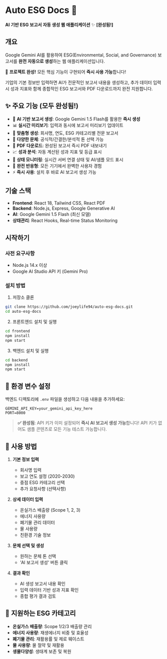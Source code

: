 # Auto ESG Docs 🌱

**AI 기반 ESG 보고서 자동 생성 웹 애플리케이션** ✨ **[완성됨!]**

## 개요

Google Gemini AI를 활용하여 ESG(Environmental, Social, and Governance) 보고서를 **완전 자동으로 생성**하는 웹 애플리케이션입니다. 

🎉 **프로젝트 완성!** 모든 핵심 기능이 구현되어 **즉시 사용 가능**합니다!

기업의 기본 정보만 입력하면 AI가 전문적인 보고서 내용을 생성하고, 추가 데이터 입력 시 성과 지표와 함께 종합적인 ESG 보고서와 PDF 다운로드까지 완전 지원합니다.

## ✨ 주요 기능 (모두 완성됨!)

- 🤖 **AI 기반 보고서 생성**: Google Gemini 1.5 Flash를 활용한 **즉시 생성**
- 📊 **실시간 미리보기**: 입력과 동시에 보고서 미리보기 업데이트
- 🎯 **맞춤형 생성**: 회사명, 연도, ESG 카테고리별 전문 보고서
- 📝 **다양한 문체**: 공식적/간결한/분석적 톤 선택 가능
- 📄 **PDF 다운로드**: 완성된 보고서 즉시 PDF 내보내기
- 📈 **성과 분석**: 자동 계산된 성과 지표 및 등급 표시
- 🔄 **상태 모니터링**: 실시간 서버 연결 상태 및 AI/샘플 모드 표시
- 📱 **완전 반응형**: 모든 기기에서 완벽한 사용자 경험
- ⚡ **즉시 사용**: 설치 후 바로 AI 보고서 생성 가능

## 기술 스택

- **Frontend**: React 18, Tailwind CSS, React PDF
- **Backend**: Node.js, Express, Google Generative AI
- **AI**: Google Gemini 1.5 Flash (최신 모델)
- **상태관리**: React Hooks, Real-time Status Monitoring

## 시작하기

### 사전 요구사항

- Node.js 14.x 이상
- Google AI Studio API 키 (Gemini Pro)

### 설치 방법

1. 저장소 클론

```bash
git clone https://github.com/joeylife94/auto-esg-docs.git
cd auto-esg-docs
```

2. 프론트엔드 설치 및 실행

```bash
cd frontend
npm install
npm start
```

3. 백엔드 설치 및 실행

```bash
cd backend
npm install
npm start
```

## 🔧 환경 변수 설정

백엔드 디렉토리에 `.env` 파일을 생성하고 다음 내용을 추가하세요:

```env
GEMINI_API_KEY=your_gemini_api_key_here
PORT=8000
```

> **✅ 완성됨**: API 키가 이미 설정되어 **즉시 AI 보고서 생성 가능**합니다!
> API 키가 없어도 샘플 콘텐츠로 모든 기능 테스트 가능합니다.

## 🚀 사용 방법

1. **기본 정보 입력**
   - 회사명 입력
   - 보고 연도 설정 (2020-2030)
   - 중점 ESG 카테고리 선택
   - 추가 요청사항 (선택사항)

2. **상세 데이터 입력**
   - 온실가스 배출량 (Scope 1, 2, 3)
   - 에너지 사용량
   - 폐기물 관리 데이터
   - 물 사용량
   - 친환경 기술 정보

3. **문체 선택 및 생성**
   - 원하는 문체 톤 선택
   - 'AI 보고서 생성' 버튼 클릭

4. **결과 확인**
   - AI 생성 보고서 내용 확인
   - 입력 데이터 기반 성과 지표 확인
   - 종합 평가 결과 검토

## 🎯 지원하는 ESG 카테고리

- **온실가스 배출량**: Scope 1/2/3 배출량 관리
- **에너지 사용량**: 재생에너지 비중 및 효율성
- **폐기물 관리**: 재활용률 및 제로 웨이스트
- **물 사용량**: 물 절약 및 재활용
- **생물다양성**: 생태계 보존 및 복원 